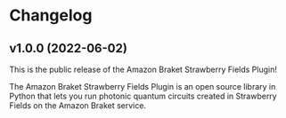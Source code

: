 # Changelog

## v1.0.0 (2022-06-02)

This is the public release of the Amazon Braket Strawberry Fields Plugin!

The Amazon Braket Strawberry Fields Plugin is an open source library in Python that lets you run photonic quantum circuits created in Strawberry Fields on the Amazon Braket service.
